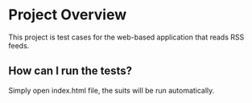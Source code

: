 # Project Overview

This project is test cases for the web-based application that reads RSS feeds.

## How can I run the tests?

Simply open index.html file, the suits will be run automatically.
